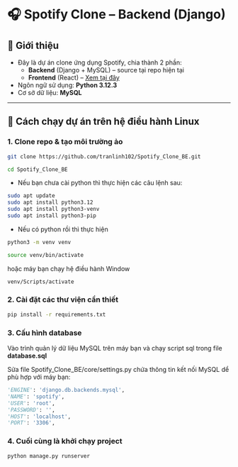 # 🎧 Spotify Clone – Backend (Django)

## 🔎 Giới thiệu

- Đây là dự án clone ứng dụng Spotify, chia thành 2 phần:
  - **Backend** (Django + MySQL) – source tại repo hiện tại
  - **Frontend** (React) – [Xem tại đây](https://github.com/MinhTriTech/spotify-clone-fe)
- Ngôn ngữ sử dụng: **Python 3.12.3**
- Cơ sở dữ liệu: **MySQL**

---

## 🚀 Cách chạy dự án trên hệ điều hành Linux

### 1. Clone repo & tạo môi trường ảo

```bash
git clone https://github.com/tranlinh102/Spotify_Clone_BE.git
```

```bash
cd Spotify_Clone_BE
```

- Nếu bạn chưa cài python thì thực hiện các câu lệnh sau:
```bash
sudo apt update
sudo apt install python3.12
sudo apt install python3-venv
sudo apt install python3-pip
```

- Nếu có python rồi thì thực hiện
```bash
python3 -m venv venv
```

```bash
source venv/bin/activate
```
hoặc máy bạn chạy hệ điều hành Window
```bash
venv/Scripts/activate
```

### 2. Cài đặt các thư viện cần thiết
```bash
pip install -r requirements.txt
```

### 3. Cấu hình database
Vào trình quản lý dữ liệu MySQL trên máy bạn và chạy script sql trong file **database.sql**

Sửa file Spotify_Clone_BE/core/settings.py chứa thông tin kết nối MySQL dể phù hợp với máy bạn:

```python
'ENGINE': 'django.db.backends.mysql',
'NAME': 'spotify',
'USER': 'root',
'PASSWORD': '',
'HOST': 'localhost',
'PORT': '3306',
```

### 4. Cuối cùng là khởi chạy project
```bash
python manage.py runserver
```
